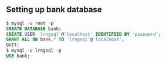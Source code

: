 ## Setting up bank database

```sql
$ mysql -u root -p
CREATE DATABASE bank;
CREATE USER 'lrngsql'@'localhost' IDENTIFIED BY 'password';
GRANT ALL ON bank.* TO 'lrngsql'@'localhost';
QUIT;
$ mysql -u lrngsql -p
USE bank;
```
